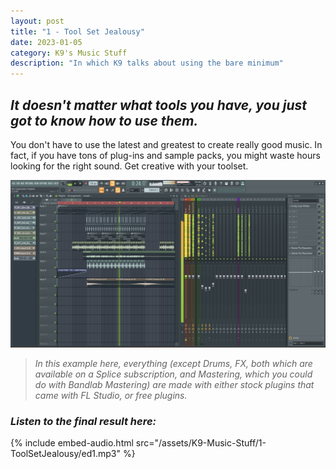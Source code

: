 ```yaml
---
layout: post
title: "1 - Tool Set Jealousy"
date: 2023-01-05
category: K9's Music Stuff
description: "In which K9 talks about using the bare minimum"
---
```


## _It doesn't matter what tools you have, you just got to know how to use them._

You don't have to use the latest and greatest to create really good music. In fact, if you have tons of plug-ins and sample packs, you might waste hours looking for the right sound. Get creative with your toolset.

![flstudioed.png](/assets/K9-Music-Stuff/1-ToolSetJealousy/flstudioed.png)
>  *In this example here, everything (except Drums, FX, both which are available on a Splice subscription, and Mastering, which you could do with Bandlab Mastering) are made with either stock plugins that came with FL Studio, or free plugins.*

### _Listen to the final result here:_

{% include embed-audio.html src="/assets/K9-Music-Stuff/1-ToolSetJealousy/ed1.mp3" %}
